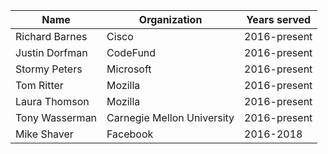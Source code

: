 | Name | Organization  | Years served  |
|---|---|---|
| Richard Barnes | Cisco |2016-present|
| Justin Dorfman | CodeFund |2016-present|
| Stormy Peters | Microsoft |2016-present|
| Tom Ritter | Mozilla |2016-present|
| Laura Thomson | Mozilla |2016-present|
| Tony Wasserman | Carnegie Mellon University |2016-present|
| Mike Shaver | Facebook | 2016-2018 |
